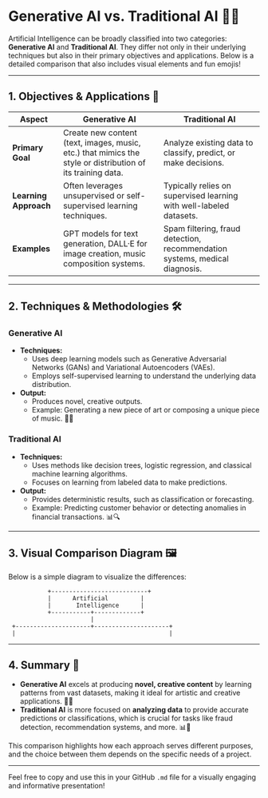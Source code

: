 # Generative AI vs. Traditional AI 🤖✨

Artificial Intelligence can be broadly classified into two categories: **Generative AI** and **Traditional AI**. They differ not only in their underlying techniques but also in their primary objectives and applications. Below is a detailed comparison that also includes visual elements and fun emojis!

---


## 1. Objectives & Applications 🎯

| **Aspect**           | **Generative AI**                                                                                 | **Traditional AI**                                                                         |
|----------------------|---------------------------------------------------------------------------------------------------|--------------------------------------------------------------------------------------------|
| **Primary Goal**     | Create new content (text, images, music, etc.) that mimics the style or distribution of its training data. | Analyze existing data to classify, predict, or make decisions.                             |
| **Learning Approach**| Often leverages unsupervised or self-supervised learning techniques.                              | Typically relies on supervised learning with well-labeled datasets.                        |
| **Examples**         | GPT models for text generation, DALL·E for image creation, music composition systems.             | Spam filtering, fraud detection, recommendation systems, medical diagnosis.                |

---

## 2. Techniques & Methodologies 🛠️

### Generative AI
- **Techniques:**  
  - Uses deep learning models such as Generative Adversarial Networks (GANs) and Variational Autoencoders (VAEs).
  - Employs self-supervised learning to understand the underlying data distribution.
- **Output:**  
  - Produces novel, creative outputs.
  - Example: Generating a new piece of art or composing a unique piece of music. 🎨🎼

### Traditional AI
- **Techniques:**  
  - Uses methods like decision trees, logistic regression, and classical machine learning algorithms.
  - Focuses on learning from labeled data to make predictions.
- **Output:**  
  - Provides deterministic results, such as classification or forecasting.
  - Example: Predicting customer behavior or detecting anomalies in financial transactions. 📊🔍

---

## 3. Visual Comparison Diagram 🖼️

Below is a simple diagram to visualize the differences:

               +---------------------------+
               |      Artificial         |
               |       Intelligence      |
               +-----------+-------------+
                           |
     +---------------------+---------------------+
     |                                           |

---

## 4. Summary 📝

- **Generative AI** excels at producing **novel, creative content** by learning patterns from vast datasets, making it ideal for artistic and creative applications. 🎨✨
- **Traditional AI** is more focused on **analyzing data** to provide accurate predictions or classifications, which is crucial for tasks like fraud detection, recommendation systems, and more. 📊🤖

This comparison highlights how each approach serves different purposes, and the choice between them depends on the specific needs of a project.

---

Feel free to copy and use this in your GitHub `.md` file for a visually engaging and informative presentation!

